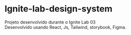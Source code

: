 # Ignite-lab-design-system
Projeto desenvolvido durante o Ignite Lab 03
</br>
Desenvolvido usando React, Js, Tailwind, storybook, Figma.
